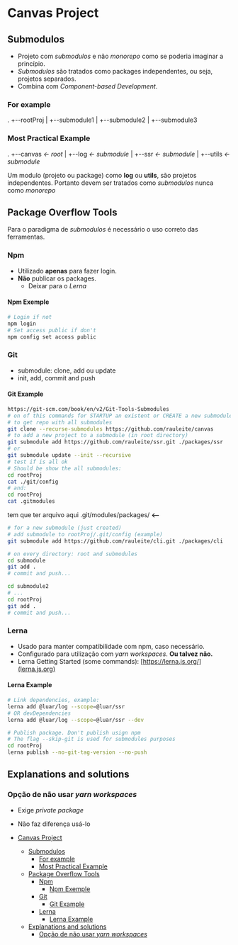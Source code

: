 # Canvas Project

## Submodulos

- Projeto com *submodulos* e não *monorepo* como se poderia imaginar a princípio.
- *Submodulos* são tratados como packages independentes, ou seja, projetos separados.
- Combina com *Component-based Development*.

### For example

.
+--rootProj
|  +--submodule1
|  +--submodule2
|  +--submodule3

### Most Practical Example

.
+--canvas *<- root*
|  +--log *<- submodule*
|  +--ssr *<- submodule*
|  +--utils *<- submodule*

Um modulo (projeto ou package) como **log** ou **utils**, são projetos independentes.
Portanto devem ser tratados como *submodulos* nunca como *monorepo*

## Package Overflow Tools

Para o paradigma de *submodulos* é necessário o uso correto das ferramentas.

### Npm

- Utilizado **apenas** para fazer login.
- **Não** publicar os packages.
  - Deixar para o *Lerna*

#### Npm Exemple

```sh
# Login if not
npm login
# Set access public if don't
npm config set access public
```

### Git

- submodule: clone, add ou update
- init, add, commit and push

#### Git Example

```sh
https://git-scm.com/book/en/v2/Git-Tools-Submodules
# on of this commands for STARTUP an existent or CREATE a new submodule
# to get repo with all submodules
git clone --recurse-submodules https://github.com/rauleite/canvas
# to add a new project to a submodule (in root directory)
git submodule add https://github.com/rauleite/ssr.git ./packages/ssr
# or
git submodule update --init --recursive
# test if is all ok
# Should be show the all submodules:
cd rootProj
cat ./git/config
# and:
cd rootProj
cat .gitmodules
```

tem que ter arquivo aqui
.git/modules/packages/<submodule> **<–**

```sh
# for a new submodule (just created)
# add submodule to rootProj/.git/config (example)
git submodule add https://github.com/rauleite/cli.git ./packages/cli
```

```sh
# on every directory: root and submodules
cd submodule
git add .
# commit and push...

cd submodule2
# ...
cd rootProj
git add .
# commit and push...
```

### Lerna

- Usado para manter compatibilidade com npm, caso necessário.
- Configurado para utilização com *yarn workspaces*. **Ou talvez não.**
- Lerna Getting Started (some commands): [https://lerna.js.org/](lerna.js.org)

#### Lerna Example

<!-- # ADDING PACKAGES
# Most simple and prefered method -->

```sh
# Link dependencies, example:
lerna add @luar/log --scope=@luar/ssr
# OR devDependencies
lerna add @luar/log --scope=@luar/ssr --dev
```

```sh
# Publish package. Don't publish usign npm
# The flag --skip-git is used for submodules purposes
cd rootProj
lerna publish --no-git-tag-version --no-push
```

## Explanations and solutions

### Opção de não usar *yarn workspaces*

- Exige *private package*
- Não faz diferença usá-lo

- [Canvas Project](#canvas-project)
  - [Submodulos](#submodulos)
    - [For example](#for-example)
    - [Most Practical Example](#most-practical-example)
  - [Package Overflow Tools](#package-overflow-tools)
    - [Npm](#npm)
      - [Npm Exemple](#npm-exemple)
    - [Git](#git)
      - [Git Example](#git-example)
    - [Lerna](#lerna)
      - [Lerna Example](#lerna-example)
  - [Explanations and solutions](#explanations-and-solutions)
    - [Opção de não usar *yarn workspaces*](#opção-de-não-usar-yarn-workspaces)

